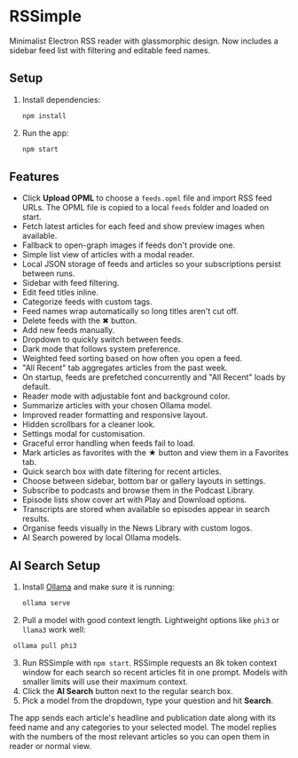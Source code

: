 # RSSimple
Minimalist Electron RSS reader with glassmorphic design.
Now includes a sidebar feed list with filtering and editable feed names.


## Setup

1. Install dependencies:
   ```bash
   npm install
   ```
2. Run the app:
   ```bash
   npm start
   ```

## Features

- Click **Upload OPML** to choose a `feeds.opml` file and import RSS feed URLs. The OPML file is copied to a local `feeds` folder and loaded on start.
- Fetch latest articles for each feed and show preview images when available.
- Fallback to open-graph images if feeds don't provide one.
- Simple list view of articles with a modal reader.
- Local JSON storage of feeds and articles so your subscriptions persist between runs.
- Sidebar with feed filtering.
- Edit feed titles inline.
- Categorize feeds with custom tags.
- Feed names wrap automatically so long titles aren't cut off.
- Delete feeds with the ✖ button.
- Add new feeds manually.
- Dropdown to quickly switch between feeds.
- Dark mode that follows system preference.
- Weighted feed sorting based on how often you open a feed.
- "All Recent" tab aggregates articles from the past week.
- On startup, feeds are prefetched concurrently and "All Recent" loads by default.
- Reader mode with adjustable font and background color.
- Summarize articles with your chosen Ollama model.
- Improved reader formatting and responsive layout.
- Hidden scrollbars for a cleaner look.
- Settings modal for customisation.
- Graceful error handling when feeds fail to load.
- Mark articles as favorites with the ★ button and view them in a Favorites tab.
- Quick search box with date filtering for recent articles.
- Choose between sidebar, bottom bar or gallery layouts in settings.
- Subscribe to podcasts and browse them in the Podcast Library.
- Episode lists show cover art with Play and Download options.
- Transcripts are stored when available so episodes appear in search results.
- Organise feeds visually in the News Library with custom logos.
- AI Search powered by local Ollama models.

## AI Search Setup

1. Install [Ollama](https://ollama.ai) and make sure it is running:
   ```bash
   ollama serve
   ```
2. Pull a model with good context length. Lightweight options like `phi3` or `llama3` work well:
 ```bash
  ollama pull phi3
  ```
3. Run RSSimple with `npm start`.
   RSSimple requests an 8k token context window for each search so recent articles
   fit in one prompt. Models with smaller limits will use their maximum context.
4. Click the **AI Search** button next to the regular search box.
5. Pick a model from the dropdown, type your question and hit **Search**.

The app sends each article's headline and publication date along with its feed name and any categories to your selected model. The model replies with the numbers of the most relevant articles so you can open them in reader or normal view.
